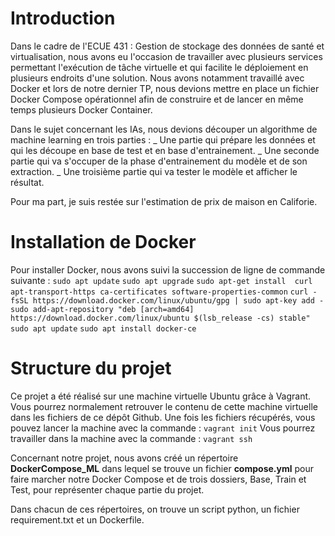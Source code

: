 # Introduction

Dans le cadre de l'ECUE 431 : Gestion de stockage des données de santé et virtualisation, nous avons eu l'occasion de
travailler avec plusieurs services permettant l'exécution de tâche virtuelle et qui facilite le déploiement en plusieurs
endroits d'une solution. Nous avons notamment travaillé avec Docker et lors de notre dernier TP, nous devions mettre en place
un fichier Docker Compose opérationnel afin de construire et de lancer en même temps plusieurs Docker Container.

Dans le sujet concernant les IAs, nous devions découper un algorithme de machine learning en trois parties :
_ Une partie qui prépare les données et qui les découpe en base de test et en base d'entrainement.
_ Une seconde partie qui va s'occuper de la phase d'entrainement du modèle et de son extraction.
_ Une troisième partie qui va tester le modèle et afficher le résultat.

Pour ma part, je suis restée sur l'estimation de prix de maison en Califorie.

# Installation de Docker

Pour installer Docker, nous avons suivi la succession de ligne de commande suivante :
`sudo apt update`
`sudo apt upgrade`
`sudo apt-get install  curl apt-transport-https ca-certificates software-properties-common`
`curl -fsSL https://download.docker.com/linux/ubuntu/gpg | sudo apt-key add -`
`sudo add-apt-repository "deb [arch=amd64] https://download.docker.com/linux/ubuntu $(lsb_release -cs) stable"`
`sudo apt update`
`sudo apt install docker-ce`

# Structure du projet

Ce projet a été réalisé sur une machine virtuelle Ubuntu grâce à Vagrant.
Vous pourrez normalement retrouver le contenu de cette machine virtuelle dans les fichiers de ce dépôt Github.
Une fois les fichiers récupérés, vous pouvez lancer la machine avec la commande : `vagrant init`
Vous pourrez travailler dans la machine avec la commande : `vagrant ssh`

Concernant notre projet, nous avons créé un répertoire **DockerCompose_ML** dans lequel se trouve un fichier **compose.yml** pour faire
marcher notre Docker Compose et de trois dossiers, Base, Train et Test, pour représenter chaque partie du projet.

Dans chacun de ces répertoires, on trouve un script python, un fichier requirement.txt et un Dockerfile.
